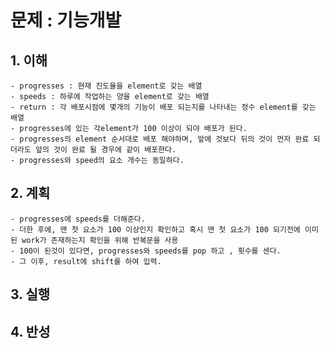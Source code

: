 # 문제 : 기능개발
## 1. 이해 
    - progresses : 현재 진도율을 element로 갖는 배열
    - speeds : 하루에 작업하는 양을 element로 갖는 배열
    - return : 각 배포시점에 몇개의 기능이 배포 되는지를 나타내는 정수 element를 갖는 배열
    - progresses에 있는 각element가 100 이상이 되야 배포가 된다.
    - progresses의 element 순서대로 배포 해야하며, 앞에 것보다 뒤의 것이 먼저 완료 되더라도 앞의 것이 완료 될 경우에 같이 배포한다. 
    - progresses와 speed의 요소 개수는 동일하다.
## 2. 계획
    - progresses에 speeds를 더해준다.
    - 더한 후에, 맨 첫 요소가 100 이상인지 확인하고 혹시 맨 첫 요소가 100 되기전에 이미 된 work가 존재하는지 확인을 위해 반복문을 사용
    - 100이 된것이 있다면, progresses와 speeds를 pop 하고 , 횟수를 센다.
    - 그 이후, result에 shift를 하여 입력.
## 3. 실행
## 4. 반성


